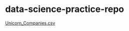 # data-science-practice-repo
[Unicorn_Companies.csv](https://github.com/kotikwoo/data-science-practice-repo/files/13435091/Unicorn_Companies.csv)
